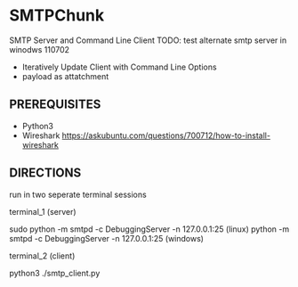 # SMTPChunk
SMTP Server and Command Line Client 
TODO: test alternate smtp server in winodws 110702

- Iteratively Update Client with Command Line Options
- payload as attatchment

PREREQUISITES
------------------------------
- Python3
- Wireshark
        https://askubuntu.com/questions/700712/how-to-install-wireshark


DIRECTIONS
------------------------------
run in two seperate terminal sessions

  terminal_1 
  (server)
  
  sudo python -m smtpd -c DebuggingServer -n 127.0.0.1:25 (linux)
  python -m smtpd -c DebuggingServer -n 127.0.0.1:25 (windows)

  terminal_2 
  (client)
  
  python3 ./smtp_client.py
  
